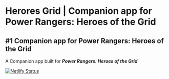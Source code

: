 # Herores Grid | Companion app for Power Rangers: Heroes of the Grid

## #1 Companion app for Power Rangers: Heroes of the Grid

A Companion app built for **_Power Rangers: Heroes of the Grid_**

[![Netlify Status](https://api.netlify.com/api/v1/badges/9ad2167c-35ee-4f34-9adc-bc1536c85ea8/deploy-status)](https://app.netlify.com/sites/pr-hotg/deploys)
